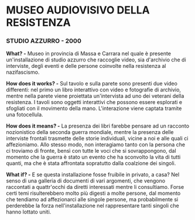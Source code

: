 # MUSEO AUDIOVISIVO DELLA RESISTENZA
### STUDIO AZZURRO - 2000
    
    
    
 **What? -** Museo in provincia di Massa e Carrara nel quale è presente un'installazione di studio azzurro che raccoglie video, sia d'archivio che di interviste, degli eventi e delle persone coinvolte nella resistenza al nazifascismo.

**How does it works? -** Sul tavolo e sulla parete sono presenti due video differenti: nel primo un libro interattivo con video e fotografie di archivio, mentre nella parete viene proiettata un'intervista ad uno dei veterani della resistenza. I tavoli sono oggetti interattivi che possono essere esplorati e sfogliati con il movimento della mano. L'interazione viene captata tramite una fotocellula.
    
**How does it means? -** La presenza dei libri farebbe pensare ad un racconto nozionistico della seconda guerra mondiale, mentre la presenza delle interviste frontali trasmette delle storie individuali, vicine a noi e alle quali ci affezioniamo. Allo stesso modo, non interagiamo tanto con la persona che ci troviamo di fronte, bensì con tutte le voci che si sovrappongono, dal momento che la guerra è stato un evento che ha sconvolto la vita di tutti quanti, ma che è stata affrontata sopratutto dalla coalzione dei singoli.

**What if? -** E se questa installazione fosse fruibile in privato, a casa? Nel senso di una galleria di documenti di vari argomenti, che vengono raccontati a quattr'occhi da diretti interessati mentre li consultiamo. Forse certi temi risulterebbero molto più digesti a molte persone, dal momento che tendiamo ad affezionarci alle singole persone, ma probabilmente si perderebbe la forza nell'installazione nel rappresentare tanti singoli che hanno lottato uniti.
